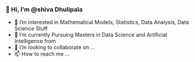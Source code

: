 ###  👋 Hi, I’m @shiva Dhulipala 

- 👀 I’m interested in Mathematical Models, Statistics, Data Analysis, Data Science Stuff
- 🌱 I’m currently Pursuing Masters in Data Science and Artificial Intelligence from
- 💞️ I’m looking to collaborate on ...
- 📫 How to reach me ...

<!---
shiva-0597/shiva-0597 is a ✨ special ✨ repository because its `README.md` (this file) appears on your GitHub profile.
You can click the Preview link to take a look at your changes.
--->
